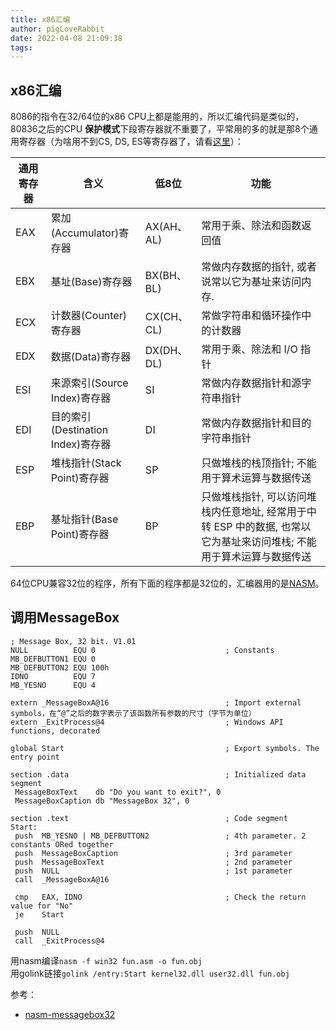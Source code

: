 ```yaml
---
title: x86汇编
author: pigLoveRabbit
date: 2022-04-08 21:09:38
tags:
---
```

## x86汇编
8086的指令在32/64位的x86 CPU上都是能用的，所以汇编代码是类似的，80836之后的CPU **保护模式**下段寄存器就不重要了，平常用的多的就是那8个通用寄存器（为啥用不到CS, DS, ES等寄存器了，请看[这里](https://en.wikipedia.org/wiki/X86_memory_segmentation)）：   

| 通用寄存器  | 含义 | 低8位 | 功能 |
| --- | --- | --- | --- |
| EAX     | 累加(Accumulator)寄存器                                                                                       | AX(AH、AL)                     | 常用于乘、除法和函数返回值                                                     |
| EBX     | 基址(Base)寄存器                                                                                              | BX(BH、BL)                     | 常做内存数据的指针, 或者说常以它为基址来访问内存.                                        |
| ECX     | 计数器(Counter)寄存器                                                                                          | CX(CH、CL)                     | 常做字符串和循环操作中的计数器                                                   |
| EDX     | 数据(Data)寄存器                                                                                              | DX(DH、DL)                     | 常用于乘、除法和 I/O 指针                                                   |
| ESI     | 来源索引(Source Index)寄存器                                                                                    | SI                            | 常做内存数据指针和源字符串指针                                                   |
| EDI     | 目的索引(Destination Index)寄存器                                                                               | DI                            | 常做内存数据指针和目的字符串指针                                                  |
| ESP     | 堆栈指针(Stack Point)寄存器                                                                                     | SP                            | 只做堆栈的栈顶指针; 不能用于算术运算与数据传送                                          |
| EBP     | 基址指针(Base Point)寄存器                                                                                      | BP                            | 只做堆栈指针, 可以访问堆栈内任意地址, 经常用于中转 ESP 中的数据, 也常以它为基址来访问堆栈; 不能用于算术运算与数据传送 |


64位CPU兼容32位的程序，所有下面的程序都是32位的，汇编器用的是[NASM](https://www.nasm.us/)。


<!-- more -->



## 调用MessageBox
```Assembly
; Message Box, 32 bit. V1.01
NULL          EQU 0                             ; Constants
MB_DEFBUTTON1 EQU 0
MB_DEFBUTTON2 EQU 100h
IDNO          EQU 7
MB_YESNO      EQU 4

extern _MessageBoxA@16                          ; Import external symbols，在“@”之后的数字表示了该函数所有参数的尺寸（字节为单位）
extern _ExitProcess@4                           ; Windows API functions, decorated

global Start                                    ; Export symbols. The entry point

section .data                                   ; Initialized data segment
 MessageBoxText    db "Do you want to exit?", 0
 MessageBoxCaption db "MessageBox 32", 0

section .text                                   ; Code segment
Start:
 push  MB_YESNO | MB_DEFBUTTON2                 ; 4th parameter. 2 constants ORed together
 push  MessageBoxCaption                        ; 3rd parameter
 push  MessageBoxText                           ; 2nd parameter
 push  NULL                                     ; 1st parameter
 call  _MessageBoxA@16

 cmp   EAX, IDNO                                ; Check the return value for "No"
 je    Start

 push  NULL
 call  _ExitProcess@4

```
用nasm编译`nasm -f win32 fun.asm -o fun.obj`  
用golink链接`golink /entry:Start kernel32.dll user32.dll fun.obj`





参考：
* [nasm-messagebox32](https://www.davidgrantham.com/nasm-messagebox32/)